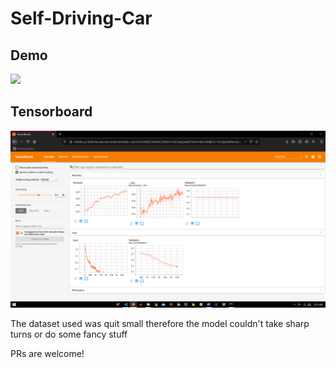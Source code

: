 # Self-Driving-Car
## Demo
<img src="ezgif.com-video-to-gif.gif" width="800"  />

## Tensorboard
<img src="Tensorboard.png" width="1000"  />

The dataset used was quit small therefore the model couldn't take sharp turns or do some fancy stuff

PRs are welcome!
